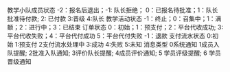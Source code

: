 教学小队成员状态
-2：报名后退出；-1: 队长拒绝； 0：已报名待批准；1：队长批准待付款; 2: 已付款 3:晋级 4:队长
教学活动状态
-1：终止；0：召集中；1：满额；2：进行中；3：已结束
订单状态
0：初始；1：预支付；2：平台代收成功; 3: 平台代收失败；4：平台代付成功 5：平台代付失败 -1：退款
支付流水状态
0:初始 1:预支付 2支付流水处理中 3:成功 4:失败 5:未知
消息类型
0系统通知 1成员入队提醒; 2批准入队通知; 3评价队长提醒; 4成员评价通知; 5 学员评级提醒; 6 学员晋级通知
